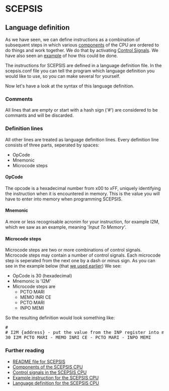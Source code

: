 
# SCEPSIS

## Language definition

As we have seen, we can define instructions as a combination of subsequent steps in which various [components](./Components.md) of the CPU are ordered to do things and work together. We do that by activating [Control Signals](./ControlSignals.md). We have also seen an [example](./Example.md) of how this could be done.

The instructions for SCEPSIS are defined in a language definition file. In the scepsis.conf file you can tell the program which language definition you would like to use, so you can make several for yourself.

Now let's have a look at the syntax of this language definition.

### Comments

All lines that are empty or start with a hash sign ('#') are considered to be commants and will be discarded.

### Definition lines

All other lines are treated as language definition lines. Every definition line consists of three parts, seperated by spaces:

- OpCode
- Mnemonic
- Microcode steps

#### OpCode
The opcode is a hexadecimal number from x00 to xFF, uniquely identifying the instruction when it is encountered in memory. This is the value you will have to enter into memory when programming SCEPSIS.

#### Mnemonic
A more or less recognisable acronim for your instruction, for example I2M, which we saw as an example, meaning '*Input To Memory*'.

#### Microcode steps
Microcode steps are two or more combinations of control signals. Microcode steps may contain a number of control signals. Each microcode step is seperated from the next one by a dash or minus sign. As you can see in the example below (that [we used earlier](./Example.md)) We see:

- OpCode is 30 (hexadecimal)
- Mnemonic is 'I2M'
- Microcode steps are
  * PCTO MARI 
  * MEMO INRI CE 
  * PCTO MARI 
  * INPO MEMI

So the resulting definition would look something like:

<pre>
#
# I2M {address} - put the value from the INP register into memory location {address]
30 I2M PCTO MARI - MEMO INRI CE - PCTO MARI - INPO MEMI
</pre>



### Further reading

- [README file for SCEPSIS](../README.md)
- [Components of the SCEPSIS CPU](./Components.md)
- [Control signals in the SCEPSIS CPU](./ControlSignals.md)
- [Example instruction for the SCEPSIS CPU](./Example.md)
- [Language definition for the SCEPSIS CPU](./Langdef.md)

